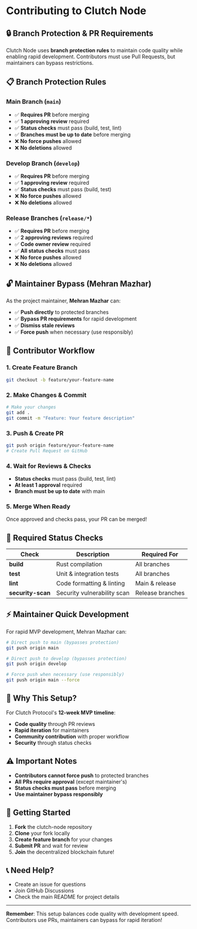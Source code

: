 # Contributing to Clutch Node

## 🔒 **Branch Protection & PR Requirements**

Clutch Node uses **branch protection rules** to maintain code quality while enabling rapid development. Contributors must use Pull Requests, but maintainers can bypass restrictions.

## 📋 **Branch Protection Rules**

### **Main Branch (`main`)**
- ✅ **Requires PR** before merging
- ✅ **1 approving review** required
- ✅ **Status checks** must pass (build, test, lint)
- ✅ **Branches must be up to date** before merging
- ❌ **No force pushes** allowed
- ❌ **No deletions** allowed

### **Develop Branch (`develop`)**
- ✅ **Requires PR** before merging
- ✅ **1 approving review** required
- ✅ **Status checks** must pass (build, test)
- ❌ **No force pushes** allowed
- ❌ **No deletions** allowed

### **Release Branches (`release/*`)**
- ✅ **Requires PR** before merging
- ✅ **2 approving reviews** required
- ✅ **Code owner review** required
- ✅ **All status checks** must pass
- ❌ **No force pushes** allowed
- ❌ **No deletions** allowed

## 🔓 **Maintainer Bypass (Mehran Mazhar)**

As the project maintainer, **Mehran Mazhar** can:
- ✅ **Push directly** to protected branches
- ✅ **Bypass PR requirements** for rapid development
- ✅ **Dismiss stale reviews**
- ✅ **Force push** when necessary (use responsibly)

## 🚀 **Contributor Workflow**

### **1. Create Feature Branch**
```bash
git checkout -b feature/your-feature-name
```

### **2. Make Changes & Commit**
```bash
# Make your changes
git add .
git commit -m "Feature: Your feature description"
```

### **3. Push & Create PR**
```bash
git push origin feature/your-feature-name
# Create Pull Request on GitHub
```

### **4. Wait for Reviews & Checks**
- **Status checks** must pass (build, test, lint)
- **At least 1 approval** required
- **Branch must be up to date** with main

### **5. Merge When Ready**
Once approved and checks pass, your PR can be merged!

## 🔧 **Required Status Checks**

| Check | Description | Required For |
|-------|-------------|--------------|
| **build** | Rust compilation | All branches |
| **test** | Unit & integration tests | All branches |
| **lint** | Code formatting & linting | Main & release |
| **security-scan** | Security vulnerability scan | Release branches |

## ⚡ **Maintainer Quick Development**

For rapid MVP development, Mehran Mazhar can:

```bash
# Direct push to main (bypasses protection)
git push origin main

# Direct push to develop (bypasses protection)
git push origin develop

# Force push when necessary (use responsibly)
git push origin main --force
```

## 🎯 **Why This Setup?**

For Clutch Protocol's **12-week MVP timeline**:
- **Code quality** through PR reviews
- **Rapid iteration** for maintainers
- **Community contribution** with proper workflow
- **Security** through status checks

## ⚠️ **Important Notes**

- **Contributors cannot force push** to protected branches
- **All PRs require approval** (except maintainer's)
- **Status checks must pass** before merging
- **Use maintainer bypass responsibly**

## 🚀 **Getting Started**

1. **Fork** the clutch-node repository
2. **Clone** your fork locally
3. **Create feature branch** for your changes
4. **Submit PR** and wait for review
5. **Join** the decentralized blockchain future!

## 📞 **Need Help?**

- Create an issue for questions
- Join GitHub Discussions
- Check the main README for project details

---

**Remember**: This setup balances code quality with development speed. Contributors use PRs, maintainers can bypass for rapid iteration!